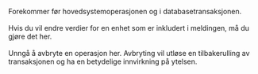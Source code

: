 Forekommer før hovedsystemoperasjonen og i databasetransaksjonen.<br /><br />Hvis du vil endre verdier for en enhet som er inkludert i meldingen, må du gjøre det her.<br /><br />Unngå å avbryte en operasjon her. Avbryting vil utløse en tilbakerulling av transaksjonen og ha en betydelige innvirkning på ytelsen.